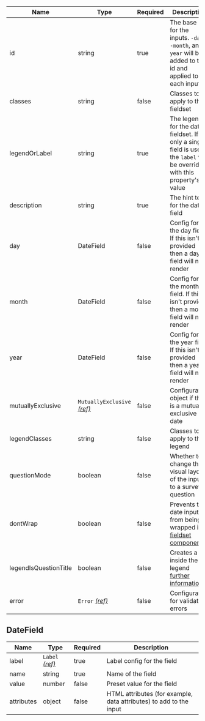| Name                  | Type                                                          | Required | Description                                                                                                                |
| --------------------- | ------------------------------------------------------------- | -------- | -------------------------------------------------------------------------------------------------------------------------- |
| id                    | string                                                        | true     | The base id for the inputs. `-day`, `-month`, and `-year` will be added to this id and applied to each input               |
| classes               | string                                                        | false    | Classes to apply to the fieldset                                                                                           |
| legendOrLabel         | string                                                        | true     | The legend for the date fieldset. If only a single field is used, the `label` will be overriden with this property's value |
| description           | string                                                        | true     | The hint text for the date field                                                                                           |
| day                   | DateField                                                     | false    | Config for the day field. If this isn't provided then a day field will not render                                          |
| month                 | DateField                                                     | false    | Config for the month field. If this isn't provided then a month field will not render                                      |
| year                  | DateField                                                     | false    | Config for the year field. If this isn't provided then a year field will not render                                        |
| mutuallyExclusive     | `MutuallyExclusive` [_(ref)_](/components/mutually-exclusive) | false    | Configuration object if this is a mutually exclusive date                                                                  |
| legendClasses         | string                                                        | false    | Classes to apply to the legend                                                                                             |
| questionMode          | boolean                                                       | false    | Whether to change the visual layout of the input to a survey question                                                      |
| dontWrap              | boolean                                                       | false    | Prevents the date inputs from being wrapped in a [fieldset component](/components/fieldset)                                |
| legendIsQuestionTitle | boolean                                                       | false    | Creates a `h1` inside the legend [further information](/components/fieldset#legend-as-pagequestion-title)                  |
| error                 | `Error` [_(ref)_](/components/error)                          | false    | Configuration for validation errors                                                                                        |

## DateField

| Name       | Type                                 | Required | Description                                                        |
| ---------- | ------------------------------------ | -------- | ------------------------------------------------------------------ |
| label      | `Label` [_(ref)_](/components/label) | true     | Label config for the field                                         |
| name       | string                               | true     | Name of the field                                                  |
| value      | number                               | false    | Preset value for the field                                         |
| attributes | object                               | false    | HTML attributes (for example, data attributes) to add to the input |

